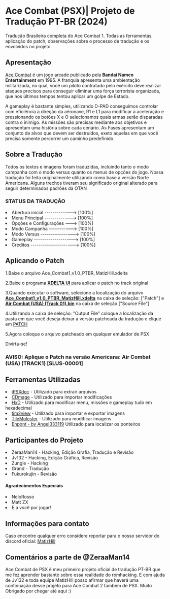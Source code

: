 <h1>Ace Combat (PSX)| Projeto de Tradução PT-BR (2024) </h1>
    <p>Tradução Brasileira completa do Ace Combat 1. Todas as ferramentas, aplicação do patch, observações sobre o processo de tradução e os envolvidos no projeto.</p>

<h2>Apresentação</h2>
    <p><u>Ace Combat</u> é um jogo arcade publicado pela <b>Bandai Namco Entertainment</b> em 1995. A franquia apresenta uma ambientação militarizada, no qual, você um piloto contratado pelo exército deve realizar ataques precisos para conseguir eliminar uma força terrorista organizada, que nos últimos tempos tentou aplicar um golpe de Estado.</p>
    <p>A gameplay é bastante simples, utilizando D-PAD conseguimos controlar com eficiência a direção da aéronave, R1 e L1 para modificar a aceleração e pressionando os botões X e O selecionamos quais armas serão disparadas contra o inimigo.
    As missões são precisas mediante aos objetivos e apresentam uma história sobre cada cenário. As Fases apresentam um conjunto de alvos que devem ser destruídos, exeto aquelas em que você precisa somente percorrer um caminho predefinido.</p>

<h2>Sobre a Tradução</h2>
    <p> Todos os textos e imagens foram traduzidas, incluindo tanto o modo campanha com o modo versus quanto os menus de opções do jogo. Nossa tradução foi feita originalmente utilizando como base a versão Norte Americana. Alguns trechos tiveram seu significado original alterado para seguir determinados padrões da OTAN</p>
    <h3>STATUS DA TRADUÇÃO</h3>
    <li>Abertura inicial -------------> [100%]</li>
    <li>Menu Principal -------------> [100%]</li>
    <li>Opções e Configurações ---> [100%]</li>
    <li>Modo Campanha -----------> [100%]</li>
    <li>Modo Versus ----------------> [100%]</li>
    <li>Gameplay -------------------> [100%]</li>
    <li>Créditos ---------------------> [100%]</li>


<h2>Aplicando o Patch</h2>
    <p>1.Baixe o arquivo Ace_Combat1_v1.0_PTBR_MatizHill.xdelta</p>
    <p>2.Baixe o programa <a href="https://www.romhacking.net/utilities/598/"><b>XDELTA UI</b></a> para aplicar o patch no track original</p>
    <p>3.Quando executar o software, selecione a localização do arquivo <b><u>Ace_Combat1_v1.0_PTBR_MatizHill.xdelta</u></b> na caixa de seleção: ["Patch"] e <b><u>Air Combat (USA) (Track 01).bin</u></b> na caixa de seleção ["Source File"]</u></b></p>
    <p>4.Utilizando a caixa de seleção: "Output File" coloque a localização da pasta em que você deseja deixar a versão patcheada da tradução e clique em <u>PATCH</u></p>
    <p>5.Agora coloque o arquivo patcheado em qualquer emulador de PSX</p>
    <p>Divirta-se!</p>
    <h3>AVISO: Aplique o Patch na versão Americana: Air Combat (USA) (TRACK1) [SLUS-00001]</h3>

<h2>Ferramentas Utilizadas</h2>
    <li><a href="https://www.romhacking.net/utilities/658/"><u>jPSXdec</u></a> - Utilizado para extrair arquivos </li>
    <li><a href="https://www.romhacking.net/utilities/1435/"><u>CDmage</u></a> - Utilizado para importar modificações</li>
    <li><a href="https://mh-nexus.de/en/hxd/"><u>HxD</u></a> - Utilizado para modificar menu, missões e gameplay tudo em hexadecimal</li>
    <li><a href="https://github.com/lab313ru/tim2view"><u>tim2view</u></a> - Utilizado para importar e exportar imagens</li>
    <li><a href="https://www.romhacking.net/utilities/109/"><u>TileMolester</u></a> - Utilizado para modificar imagens</li>
    <li><a href="https://github.com/angel333119/Enpont"><u>Enpont - by Angel333119</u></a> Utilizado para localizar os ponteiros</li>

<h2>Participantes do Projeto</h2>
    <li>ZeraaMan14 - Hacking, Edição Grafia, Tradução e Revisão</li>
    <li>Jv132 - Hacking, Edição Gráfica, Revisão</li>
    <li>Zungle - Hacking</li>
    <li>Grand - Tradução</li>
    <li>Fukurokujin - Revisão</li>
    <h4>Agradecimentos Especiais</h4>
        <li>NeloRosso</li>
        <li>Matt ZX</li>
        <li>E a você por jogar!</li>

<h2>Informações para contato</h2>
    <p>Caso encontre qualquer erro considere reportar para o nosso servidor do discord oficial: <a href="https://discord.com/invite/Brax3b8FjE">MatizHill</a>

<h2>Comentários a parte de @ZeraaMan14</h2>
    <p>Ace Combat de PSX é meu primeiro projeto oficial de tradução PT-BR que me fez aprender bastante sobre essa realidade do romhacking. E com ajuda de Jv132 e toda equipe MatizHill posso afirmar que haverá uma continuação desse projeto para Ace Combat 2 também de PSX. Muito Obrigado por chegar até aqui :)</p>